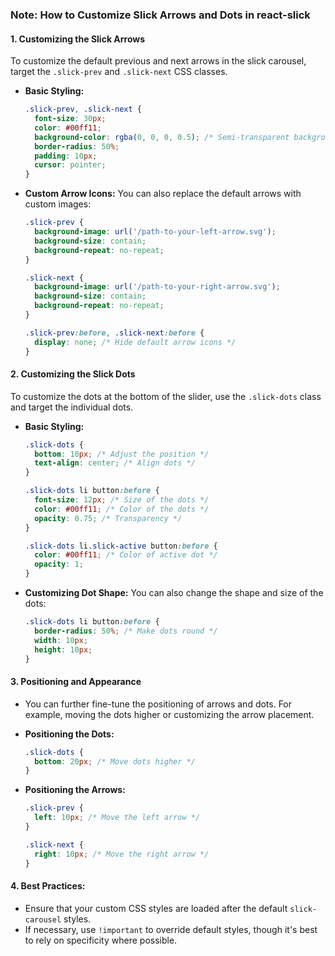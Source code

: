 ### Note: How to Customize Slick Arrows and Dots in **react-slick**

#### 1. **Customizing the Slick Arrows**
To customize the default previous and next arrows in the slick carousel, target the `.slick-prev` and `.slick-next` CSS classes. 

- **Basic Styling:**
  ```css
  .slick-prev, .slick-next {
    font-size: 30px;
    color: #00ff11;
    background-color: rgba(0, 0, 0, 0.5); /* Semi-transparent background */
    border-radius: 50%;
    padding: 10px;
    cursor: pointer;
  }
  ```

- **Custom Arrow Icons:**
  You can also replace the default arrows with custom images:
  ```css
  .slick-prev {
    background-image: url('/path-to-your-left-arrow.svg');
    background-size: contain;
    background-repeat: no-repeat;
  }

  .slick-next {
    background-image: url('/path-to-your-right-arrow.svg');
    background-size: contain;
    background-repeat: no-repeat;
  }

  .slick-prev:before, .slick-next:before {
    display: none; /* Hide default arrow icons */
  }
  ```

#### 2. **Customizing the Slick Dots**
To customize the dots at the bottom of the slider, use the `.slick-dots` class and target the individual dots.

- **Basic Styling:**
  ```css
  .slick-dots {
    bottom: 10px; /* Adjust the position */
    text-align: center; /* Align dots */
  }

  .slick-dots li button:before {
    font-size: 12px; /* Size of the dots */
    color: #00ff11; /* Color of the dots */
    opacity: 0.75; /* Transparency */
  }

  .slick-dots li.slick-active button:before {
    color: #00ff11; /* Color of active dot */
    opacity: 1;
  }
  ```

- **Customizing Dot Shape:**
  You can also change the shape and size of the dots:
  ```css
  .slick-dots li button:before {
    border-radius: 50%; /* Make dots round */
    width: 10px;
    height: 10px;
  }
  ```

#### 3. **Positioning and Appearance**
- You can further fine-tune the positioning of arrows and dots. For example, moving the dots higher or customizing the arrow placement.

- **Positioning the Dots:**
  ```css
  .slick-dots {
    bottom: 20px; /* Move dots higher */
  }
  ```

- **Positioning the Arrows:**
  ```css
  .slick-prev {
    left: 10px; /* Move the left arrow */
  }

  .slick-next {
    right: 10px; /* Move the right arrow */
  }
  ```

#### 4. **Best Practices:**
- Ensure that your custom CSS styles are loaded after the default `slick-carousel` styles.
- If necessary, use `!important` to override default styles, though it's best to rely on specificity where possible.
